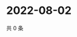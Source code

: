 # 2022-08-02

共 0 条

<!-- BEGIN WEIBO -->
<!-- 最后更新时间 Tue Aug 02 2022 09:52:08 GMT+0800 (China Standard Time) -->

<!-- END WEIBO -->
